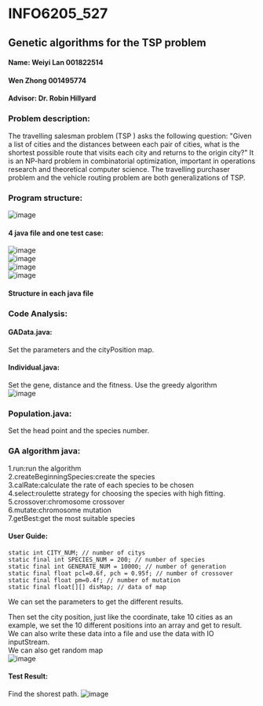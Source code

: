 # INFO6205_527
## Genetic algorithms for the TSP problem  
#### Name:	Weiyi Lan 001822514  
#### Wen Zhong 001495774  
#### Advisor: Dr. Robin Hillyard  
### Problem description:  
The travelling salesman problem (TSP ) asks the following question: "Given a list of cities and the distances between each pair of cities, what is the shortest possible route that visits each city and returns to the origin city?" It is an NP-hard problem in combinatorial optimization, important in operations research and theoretical computer science.
The travelling purchaser problem and the vehicle routing problem are both generalizations of TSP.

### Program structure:
![image](image/Project_Overview.png)  
#### 4 java file and one test case:  
![image](https://github.com/zhongwenn1/INFO6205_527/blob/master/image/GA.PNG)  
![image](image/GAData.PNG)  
![image](image/Individual.PNG)  
![image](https://github.com/zhongwenn1/INFO6205_527/blob/master/image/Population.PNG)

#### Structure in each java file  
### Code Analysis:
#### GAData.java:
Set the parameters and the cityPosition map.
#### Individual.java:
Set the gene, distance and the fitness.
Use the greedy algorithm  
![image](image/Greedy.png)
### Population.java:  
Set the head point and the species number.  

### GA algorithm java:  
1.run:run the algorithm  
2.createBeginningSpecies:create the species  
3.calRate:calculate the rate of each species to be chosen  
4.select:roulette strategy for choosing the species with high fitting.  
5.crossover:chromosome crossover  
6.mutate:chromosome mutation  
7.getBest:get the most suitable species  
#### User Guide:
	static int CITY_NUM; // number of citys  
	static final int SPECIES_NUM = 200; // number of species  
	static final int GENERATE_NUM = 10000; // number of generation  
	static final float pcl=0.6f, pch = 0.95f; // number of crossover  
	static final float pm=0.4f; // number of mutation  
	static final float[][] disMap; // data of map  

We can set the parameters to get the different results.  
 
Then set the city position, just like the coordinate, take 10 cities as an example, we set the 10 different positions into an array and get to result.  
We can also write these data into a file and use the data with IO inputStream.  
We can also get random map  
![image](https://github.com/zhongwenn1/INFO6205_527/blob/master/image/RndomMap.PNG)  
#### Test Result:  
 
Find the shorest path.
![image](image/unittest.png)
